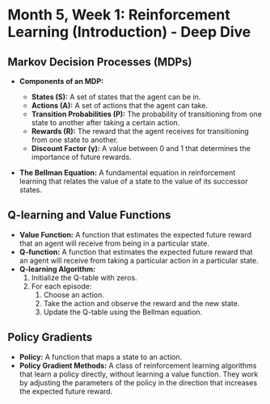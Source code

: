 
# Month 5, Week 1: Reinforcement Learning (Introduction) - Deep Dive

## Markov Decision Processes (MDPs)

*   **Components of an MDP:**
    *   **States (S):** A set of states that the agent can be in.
    *   **Actions (A):** A set of actions that the agent can take.
    *   **Transition Probabilities (P):** The probability of transitioning from one state to another after taking a certain action.
    *   **Rewards (R):** The reward that the agent receives for transitioning from one state to another.
    *   **Discount Factor (γ):** A value between 0 and 1 that determines the importance of future rewards.

*   **The Bellman Equation:** A fundamental equation in reinforcement learning that relates the value of a state to the value of its successor states.

## Q-learning and Value Functions

*   **Value Function:** A function that estimates the expected future reward that an agent will receive from being in a particular state.
*   **Q-function:** A function that estimates the expected future reward that an agent will receive from taking a particular action in a particular state.
*   **Q-learning Algorithm:**
    1.  Initialize the Q-table with zeros.
    2.  For each episode:
        1.  Choose an action.
        2.  Take the action and observe the reward and the new state.
        3.  Update the Q-table using the Bellman equation.

## Policy Gradients

*   **Policy:** A function that maps a state to an action.
*   **Policy Gradient Methods:** A class of reinforcement learning algorithms that learn a policy directly, without learning a value function. They work by adjusting the parameters of the policy in the direction that increases the expected future reward.
